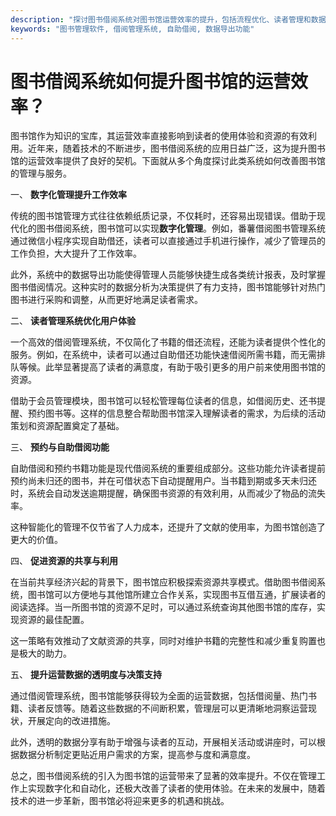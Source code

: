 ```yaml
---
description: "探讨图书借阅系统对图书馆运营效率的提升，包括流程优化、读者管理和数据分析等方面。"
keywords: "图书管理软件, 借阅管理系统, 自助借阅, 数据导出功能"
---
```

# 图书借阅系统如何提升图书馆的运营效率？

图书馆作为知识的宝库，其运营效率直接影响到读者的使用体验和资源的有效利用。近年来，随着技术的不断进步，图书借阅系统的应用日益广泛，这为提升图书馆的运营效率提供了良好的契机。下面就从多个角度探讨此类系统如何改善图书馆的管理与服务。

一、 **数字化管理提升工作效率**

传统的图书馆管理方式往往依赖纸质记录，不仅耗时，还容易出现错误。借助于现代化的图书借阅系统，图书馆可以实现**数字化管理**。例如，番薯借阅图书管理系统通过微信小程序实现自助借还，读者可以直接通过手机进行操作，减少了管理员的工作负担，大大提升了工作效率。

此外，系统中的数据导出功能使得管理人员能够快捷生成各类统计报表，及时掌握图书借阅情况。这种实时的数据分析为决策提供了有力支持，图书馆能够针对热门图书进行采购和调整，从而更好地满足读者需求。

二、 **读者管理系统优化用户体验**

一个高效的借阅管理系统，不仅简化了书籍的借还流程，还能为读者提供个性化的服务。例如，在系统中，读者可以通过自助借还功能快速借阅所需书籍，而无需排队等候。此举显著提高了读者的满意度，有助于吸引更多的用户前来使用图书馆的资源。

借助于会员管理模块，图书馆可以轻松管理每位读者的信息，如借阅历史、还书提醒、预约图书等。这样的信息整合帮助图书馆深入理解读者的需求，为后续的活动策划和资源配置奠定了基础。

三、 **预约与自助借阅功能**

自助借阅和预约书籍功能是现代借阅系统的重要组成部分。这些功能允许读者提前预约尚未归还的图书，并在可借状态下自动提醒用户。当书籍到期或多天未归还时，系统会自动发送逾期提醒，确保图书资源的有效利用，从而减少了物品的流失率。

这种智能化的管理不仅节省了人力成本，还提升了文献的使用率，为图书馆创造了更大的价值。

四、 **促进资源的共享与利用**

在当前共享经济兴起的背景下，图书馆应积极探索资源共享模式。借助图书借阅系统，图书馆可以方便地与其他馆所建立合作关系，实现图书互借互通，扩展读者的阅读选择。当一所图书馆的资源不足时，可以通过系统查询其他图书馆的库存，实现资源的最佳配置。

这一策略有效推动了文献资源的共享，同时对维护书籍的完整性和减少重复购置也是极大的助力。

五、 **提升运营数据的透明度与决策支持**

通过借阅管理系统，图书馆能够获得较为全面的运营数据，包括借阅量、热门书籍、读者反馈等。随着这些数据的不间断积累，管理层可以更清晰地洞察运营现状，开展定向的改进措施。

此外，透明的数据分享有助于增强与读者的互动，开展相关活动或讲座时，可以根据数据分析制定更贴近用户需求的方案，提高参与度和满意度。

总之，图书借阅系统的引入为图书馆的运营带来了显著的效率提升。不仅在管理工作上实现数字化和自动化，还极大改善了读者的使用体验。在未来的发展中，随着技术的进一步革新，图书馆必将迎来更多的机遇和挑战。
